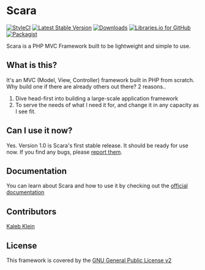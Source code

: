 # Scara
[![StyleCI](https://styleci.io/repos/54073597/shield?branch=master)](https://styleci.io/repos/54073597)
[![Latest Stable Version](https://poser.pugx.org/scaramvc/scara/v/stable?format=flat-square)](https://packagist.org/packages/scaramvc/scara)
[![Downloads](https://img.shields.io/packagist/dt/scaramvc/scara.svg?style=flat-square)](https://packagist.org/packages/scaramvc/scara)
[![Libraries.io for GitHub](https://img.shields.io/librariesio/github/scaramvc/scara.svg?style=flat-square)](https://libraries.io/github/ScaraMVC/Scara)
[![Packagist](https://img.shields.io/packagist/l/scaramvc/scara.svg?style=flat-square)](https://packagist.org/packages/scaramvc/scara)

Scara is a PHP MVC Framework built to be lightweight and simple to use.

## What is this?
It's an MVC (Model, View, Controller) framework built in PHP from scratch. Why build one if there are already others out there? 2 reasons..

1. Dive head-first into building a large-scale application framework
2. To serve the needs of what I need it for, and change it in any capacity as I see fit.

## Can I use it now?
Yes. Version 1.0 is Scara's first stable release. It should be ready for use now. If you find any bugs, please [report them](https://github.com/ScaraMVC/Scara/issues).

## Documentation
You can learn about Scara and how to use it by checking out the [official documentation](https://api.kalebklein.com/scara/docs)

## Contributors
[Kaleb Klein](http://kalebklein.com)

## License
This framework is covered by the [GNU General Public License v2](http://www.gnu.org/licenses/old-licenses/gpl-2.0.en.html)
